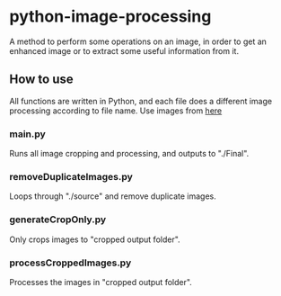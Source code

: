 # python-image-processing
A method to perform some operations on an image, in order to get an enhanced image or to extract some useful information from it.

## How to use
All functions are written in Python, and each file does a different image processing according to file name.
Use images from [here](https://github.com/WathikAhmed/GAN-images)
### main.py
Runs all image cropping and processing, and outputs to "./Final".

### removeDuplicateImages.py
Loops through "./source" and remove duplicate images.

### generateCropOnly.py
Only crops images to "cropped output folder".

### processCroppedImages.py
Processes the images in "cropped output folder".
